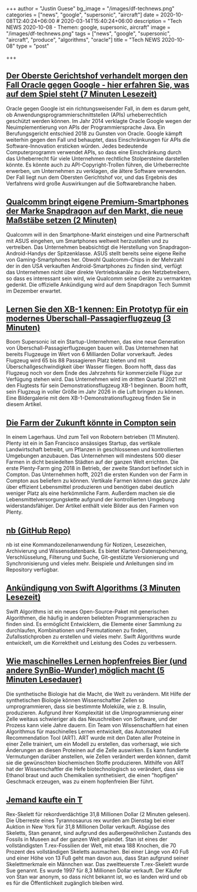 +++
author = "Justin Guese"
bg_image = "/images/df-technews.png"
categories = ["news", "google", "supersonic", "aircraft"]
date = 2020-10-08T12:40:24+06:00 # 2020-03-14T15:40:24+06:00
description = "Tech NEWS 2020-10-08 - Themen: google, supersonic, aircraft"
image = "/images/df-technews.png"
tags = ["news", "google", "supersonic", "aircraft", "produce", "algorithms", "oracle"]
title = "Tech NEWS 2020-10-08"
type = "post"

+++

## [Der Oberste Gerichtshof verhandelt morgen den Fall Oracle gegen Google - hier erfahren Sie, was auf dem Spiel steht (7 Minuten Lesezeit)](https://arstechnica.com/tech-policy/2020/10/google-asks-supreme-court-to-overrule-disastrous-ruling-on-api-copyrights//1/0100017507aecc2e-629108ef-232e-439f-b6a6-aff4ee29744d-000000/GPVSEvd5em_81R6dRgNUNkyCY2gehDcptcrWUU2-ArA=162)

 Oracle gegen Google ist ein richtungsweisender Fall, in dem es darum geht, ob Anwendungsprogrammierschnittstellen (APIs) urheberrechtlich geschützt werden können. Im Jahr 2014 verklagte Oracle Google wegen der Neuimplementierung von APIs der Programmiersprache Java. Ein Berufungsgericht entschied 2018 zu Gunsten von Oracle. Google kämpft weiterhin gegen den Fall und behauptet, dass Einschränkungen für APIs die Software-Innovation ersticken würden. Jedes bedeutende Computerprogramm verwendet APIs, so dass eine Einschränkung durch das Urheberrecht für viele Unternehmen rechtliche Stolpersteine darstellen könnte. Es könnte auch zu API-Copyright-Trollen führen, die Urheberrechte erwerben, um Unternehmen zu verklagen, die ältere Software verwenden. Der Fall liegt nun dem Obersten Gerichtshof vor, und das Ergebnis des Verfahrens wird große Auswirkungen auf die Softwarebranche haben.

## [Qualcomm bringt eigene Premium-Smartphones der Marke Snapdragon auf den Markt, die neue Maßstäbe setzen (2 Minuten)](https://hothardware.com/news/qualcomm-asus-snapdragon-875-elite-gaming-smartphone/1/0100017507aecc2e-629108ef-232e-439f-b6a6-aff4ee29744d-000000/N9gGehHNBkfpXTBtr1sSLWSlRCLPQrA2B3YpwIPp7KA=162)

 Qualcomm will in den Smartphone-Markt einsteigen und eine Partnerschaft mit ASUS eingehen, um Smartphones weltweit herzustellen und zu vertreiben. Das Unternehmen beabsichtigt die Herstellung von Snapdragon-Android-Handys der Spitzenklasse. ASUS stellt bereits seine eigene Reihe von Gaming-Smartphones her. Obwohl Qualcomm-Chips in der Mehrzahl der in den USA verkauften Android-Smartphones zu finden sind, verfügt das Unternehmen nicht über direkte Vertriebskanäle zu den Netzbetreibern, so dass es interessant sein wird, wie Qualcomm seine Geräte zu vermarkten gedenkt. Die offizielle Ankündigung wird auf dem Snapdragon Tech Summit im Dezember erwartet.

## [Lernen Sie den XB-1 kennen: Ein Prototyp für ein modernes Überschall-Passagierflugzeug (3 Minuten)](https://arstechnica.com/science/2020/10/the-supersonic-aircraft-company-boom-unveils-its-first-prototype//1/0100017507aecc2e-629108ef-232e-439f-b6a6-aff4ee29744d-000000/0C-gwyo2rvIBhZ6L_5eCMd5FH4p2VikMJ74Zy6xwtEo=162)

 Boom Supersonic ist ein Startup-Unternehmen, das eine neue Generation von Überschall-Passagierflugzeugen bauen will. Das Unternehmen hat bereits Flugzeuge im Wert von 6 Milliarden Dollar vorverkauft. Jedes Flugzeug wird 65 bis 88 Passagieren Platz bieten und mit Überschallgeschwindigkeit über Wasser fliegen. Boom hofft, dass das Flugzeug noch vor dem Ende des Jahrzehnts für kommerzielle Flüge zur Verfügung stehen wird. Das Unternehmen wird im dritten Quartal 2021 mit den Flugtests für sein Demonstrationsflugzeug XB-1 beginnen. Boom hofft, sein Flugzeug in voller Größe im Jahr 2026 in die Luft bringen zu können. Eine Bildergalerie mit dem XB-1-Demonstrationsflugzeug finden Sie in diesem Artikel.

## [Die Farm der Zukunft könnte in Compton sein](https://laist.com/2020/10/06/plenty_vertical_farm_compton_agriculture_technology_ag-tech_of_the_future_might_be_in_compton_warehouse_robots.php/1/0100017507aecc2e-629108ef-232e-439f-b6a6-aff4ee29744d-000000/XRKrKIeNHxPYr5V3iwintlZXiAb0Z5a9yOoxVQ5efYE=162)

 In einem Lagerhaus. Und zum Teil von Robotern betrieben (11 Minuten). Plenty ist ein in San Francisco ansässiges Startup, das vertikale Landwirtschaft betreibt, um Pflanzen in geschlossenen und kontrollierten Umgebungen anzubauen. Das Unternehmen will mindestens 500 dieser Farmen in dicht besiedelten Städten auf der ganzen Welt errichten. Die erste Plenty-Farm ging 2018 in Betrieb, der zweite Standort befindet sich in Compton. Das Unternehmen hofft, 2021 die ersten Kunden von der Farm in Compton aus beliefern zu können. Vertikale Farmen können das ganze Jahr über effizient Lebensmittel produzieren und benötigen dabei deutlich weniger Platz als eine herkömmliche Farm. Außerdem machen sie die Lebensmittelversorgungskette aufgrund der kontrollierten Umgebung widerstandsfähiger. Der Artikel enthält viele Bilder aus den Farmen von Plenty.

## [nb (GitHub Repo)](https://github.com/xwmx/nb/1/0100017507aecc2e-629108ef-232e-439f-b6a6-aff4ee29744d-000000/SP3PO8HedWW6OJd-eRtbX4nnDzbwANeXPEmF44Ba5mg=162)

 nb ist eine Kommandozeilenanwendung für Notizen, Lesezeichen, Archivierung und Wissensdatenbank. Es bietet Klartext-Datenspeicherung, Verschlüsselung, Filterung und Suche, Git-gestützte Versionierung und Synchronisierung und vieles mehr. Beispiele und Anleitungen sind im Repository verfügbar.

## [Ankündigung von Swift Algorithms (3 Minuten Lesezeit)](https://swift.org/blog/swift-algorithms//1/0100017507aecc2e-629108ef-232e-439f-b6a6-aff4ee29744d-000000/sCLnkV7A-NHWOnerKbiSmZmZ8Wa8aq-dqzx2custSK8=162)

 Swift Algorithms ist ein neues Open-Source-Paket mit generischen Algorithmen, die häufig in anderen beliebten Programmiersprachen zu finden sind. Es ermöglicht Entwicklern, die Elemente einer Sammlung zu durchlaufen, Kombinationen und Permutationen zu finden, Zufallsstichproben zu erstellen und vieles mehr. Swift Algorithms wurde entwickelt, um die Korrektheit und Leistung des Codes zu verbessern.

## [Wie maschinelles Lernen hopfenfreies Bier (und andere SynBio-Wunder) möglich macht (5 Minuten Lesedauer)](https://singularityhub.com/2020/10/06/how-machine-learning-made-hops-free-hoppy-beer-and-other-synbio-wonders-possible//1/0100017507aecc2e-629108ef-232e-439f-b6a6-aff4ee29744d-000000/OVx6-zlRXMEh-IW2E88OlJDWALkMflirjF3GhHU1XzU=162)

 Die synthetische Biologie hat die Macht, die Welt zu verändern. Mit Hilfe der synthetischen Biologie können Wissenschaftler Zellen so umprogrammieren, dass sie bestimmte Moleküle, wie z. B. Insulin, produzieren. Aufgrund ihrer Komplexität ist die Umprogrammierung einer Zelle weitaus schwieriger als das Neuschreiben von Software, und der Prozess kann viele Jahre dauern. Ein Team von Wissenschaftlern hat einen Algorithmus für maschinelles Lernen entwickelt, das Automated Recommendation Tool (ART). ART wurde mit den Daten aller Proteine in einer Zelle trainiert, um ein Modell zu erstellen, das vorhersagt, wie sich Änderungen an diesen Proteinen auf die Zelle auswirken. Es kann fundierte Vermutungen darüber anstellen, wie Zellen verändert werden können, damit sie die gewünschten biochemischen Stoffe produzieren. Mithilfe von ART hat der Wissenschaftler die Hefe biotechnologisch so verändert, dass sie Ethanol braut und auch Chemikalien synthetisiert, die einen "hopfigen" Geschmack erzeugen, was zu einem hopfenfreien Bier führt.

## [Jemand kaufte ein T](https://www.vice.com/en/article/3az339/someone-bought-a-t-rex-skeleton-for-a-record-breaking-dollar318-million/1/0100017507aecc2e-629108ef-232e-439f-b6a6-aff4ee29744d-000000/4pnFr9q6sVJYb3q7T-jlryEStOuQFhGh1fExgaJDGVE=162)

 Rex-Skelett für rekordverdächtige 31,8 Millionen Dollar (2 Minuten gelesen). Die Überreste eines Tyrannosaurus rex wurden am Dienstag bei einer Auktion in New York für 31,8 Millionen Dollar verkauft. Abgüsse des Skeletts, Stan genannt, sind aufgrund des außergewöhnlichen Zustands des Fossils in Museen auf der ganzen Welt gelandet. Stan ist eines der vollständigsten T.rex-Fossilien der Welt, mit etwa 188 Knochen, die 70 Prozent des vollständigen Skeletts ausmachen. Bei einer Länge von 40 Fuß und einer Höhe von 13 Fuß geht man davon aus, dass Stan aufgrund seiner Skelettmerkmale ein Männchen war. Das zweitteuerste T.rex-Skelett wurde Sue genannt. Es wurde 1997 für 8,3 Millionen Dollar verkauft. Der Käufer von Stan war anonym, so dass nicht bekannt ist, wo es landen wird und ob es für die Öffentlichkeit zugänglich bleiben wird.

